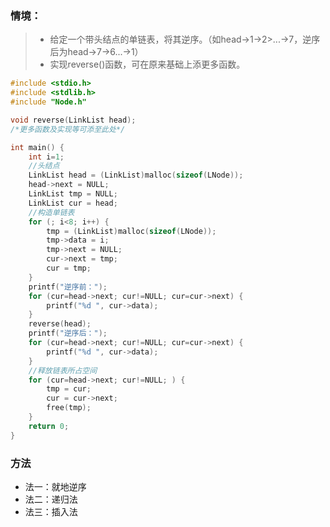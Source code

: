 ### 情境：

> - 给定一个带头结点的单链表，将其逆序。（如head->1->2>...->7，逆序后为head->7->6...->1）
> - 实现reverse()函数，可在原来基础上添更多函数。

```C++
#include <stdio.h>
#include <stdlib.h>
#include "Node.h"

void reverse(LinkList head);
/*更多函数及实现等可添至此处*/

int main() {
	int i=1;
	//头结点
	LinkList head = (LinkList)malloc(sizeof(LNode));
	head->next = NULL;
	LinkList tmp = NULL;
	LinkList cur = head;
	//构造单链表
	for (; i<8; i++) {
		tmp = (LinkList)malloc(sizeof(LNode));
		tmp->data = i;
		tmp->next = NULL;
		cur->next = tmp;
		cur = tmp;
	}
	printf("逆序前：");
	for (cur=head->next; cur!=NULL; cur=cur->next) {
		printf("%d ", cur->data);
	}
	reverse(head);
	printf("逆序后：");
	for (cur=head->next; cur!=NULL; cur=cur->next) {
		printf("%d ", cur->data);
	}
	//释放链表所占空间
	for (cur=head->next; cur!=NULL; ) {
		tmp = cur;
		cur = cur->next;
		free(tmp);
	}
	return 0;
}
```

### 方法
- 法一：就地逆序
- 法二：递归法
- 法三：插入法